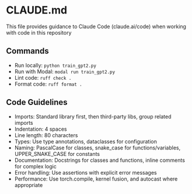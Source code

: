 # CLAUDE.md

This file provides guidance to Claude Code (claude.ai/code) when working with
code in this repository

## Commands

- Run locally: `python train_gpt2.py`
- Run with Modal: `modal run train_gpt2.py`
- Lint code: `ruff check .`
- Format code: `ruff format .`

## Code Guidelines

- Imports: Standard library first, then third-party libs, group related imports
- Indentation: 4 spaces
- Line length: 80 characters
- Types: Use type annotations, dataclasses for configuration
- Naming: PascalCase for classes, snake_case for functions/variables,
  UPPER_SNAKE_CASE for constants
- Documentation: Docstrings for classes and functions, inline comments for complex
  logic
- Error handling: Use assertions with explicit error messages
- Performance: Use torch.compile, kernel fusion, and autocast where appropriate

